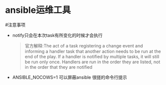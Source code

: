 ansible运维工具
=================



#注意事项
* notify只会在本次task有所变化的时候才会执行
  > 官方解释:The act of a task registering a change event and informing a handler task that another action needs to be run at the end of the play. If a handler is notified by multiple tasks, it will still be run only once. Handlers are run in the order they are listed, not in the order that they are notified
* ANSIBLE_NOCOWS=1 可以屏蔽ansible 很搓的命令行提示